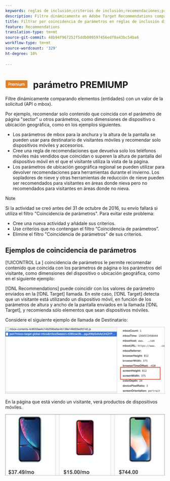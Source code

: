```yaml
---
keywords: reglas de inclusión;criterios de inclusión;recomendaciones;promoción;promociones;filtrado dinámico;dinámico;coincidencia de parámetros
description: Filtre dinámicamente en Adobe Target Recommendations comparando elementos (entidades) con un valor de la solicitud (API o mbox).
title: Filtrar por coincidencia de parámetros en reglas de inclusión dinámica en Destinatario Recommendations
feature: Recommendations
translation-type: tm+mt
source-git-commit: 48b94f967252f5ddb009597456edf0a43bc54ba6
workflow-type: tm+mt
source-wordcount: '329'
ht-degree: 10%

---
```



# ![Coincidencia de ](/help/assets/premium.png) parámetro PREMIUMP

Filtre dinámicamente comparando elementos (entidades) con un valor de la solicitud (API o mbox).

Por ejemplo, recomendar solo contenido que coincida con el parámetro de página &quot;sector&quot; u otros parámetros, como dimensiones de dispositivo o ubicación geográfica, como en los ejemplos siguientes.

* Los parámetros de mbox para la anchura y la altura de la pantalla se pueden usar para destinatario de visitantes móviles y recomendar solo dispositivos móviles y accesorios.
* Cree una regla de recomendaciones que devuelva solo los teléfonos móviles más vendidos que coincidan o superen la altura de pantalla del dispositivo móvil en el que el visitante utiliza la vista de la página.
* Los parámetros de ubicación geográfica regional se pueden utilizar para devolver recomendaciones para herramientas durante el invierno. Los sopladores de nieve y otras herramientas de reducción de nieve pueden ser recomendados para visitantes en áreas donde nieva pero no recomendados para visitantes en áreas donde no nieva.

>[!NOTE]
>
>Si la actividad se creó antes del 31 de octubre de 2016, su envío fallará si utiliza el filtro &quot;Coincidencia de parámetros&quot;. Para evitar este problema:
>
>* Cree una nueva actividad y añádale sus criterios.
>* Use criterios que no contengan el filtro “Coincidencia de parámetros”.
>* Elimine el filtro &quot;Coincidencia de parámetros&quot; de sus criterios.


## Ejemplos de coincidencia de parámetros

[!UICONTROL La ] coincidencia de parámetros le permite recomendar contenido que coincida con los parámetros de página o los parámetros del visitante, como dimensiones del dispositivo o ubicación geográfica, como en el siguiente ejemplo:

[!DNL Recommendations] puede coincidir con los valores de parámetro enviados en la  [!DNL Target] llamada. En este caso, [!DNL Target] detecta que un visitante está utilizando un dispositivo móvil, en función de los parámetros de altura y ancho de la pantalla enviados en la llamada [!DNL Target], y recomienda sólo elementos que sean dispositivos móviles.

Considere el siguiente ejemplo de llamada de Destinatario:

![Llamada de destinatario](/help/c-recommendations/c-algorithms/assets/example-target-call-2.png)

En la página que está viendo un visitante, verá productos de dispositivos móviles.

![Productos de dispositivos móviles](/help/c-recommendations/c-algorithms/assets/phones.png)
